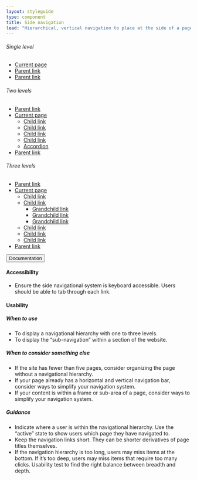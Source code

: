 ```yaml
---
layout: styleguide
type: component
title: Side navigation
lead: "Hierarchical, vertical navigation to place at the side of a page. Note: we are currently developing horizontal navigation and headers for the top of a page"
---
```


<div class="preview">
  
  <h6 class="usa-heading-alt">Single level</h6>
  
  <div class="usa-grid">
    <aside class="usa-width-one-fourth">
      <ul class="usa-sidenav-list">
        <li>
          <a class="usa-current" href="javascript:void(0)">Current page</a>
        </li>
        <li>
          <a href="javascript:void(0)">Parent link</a>
        </li>
        <li>
          <a href="javascript:void(0)">Parent link</a>
        </li>
      </ul>
    </aside>
  </div>

  <h6 class="usa-heading-alt">Two levels</h6>

  <div class="usa-grid">
    <aside class="usa-width-one-fourth">
      <ul class="usa-sidenav-list">
        <li>
          <a href="javascript:void(0)">Parent link</a>
        </li>
        <li>
          <a class="usa-current" href="javascript:void(0)">Current page</a>
          <ul class="usa-sidenav-sub_list">
            <li>
              <a href="javascript:void(0)">Child link</a>
            </li>
            <li>
              <a href="javascript:void(0)">Child link</a>
            </li>
            <li>
              <a href="javascript:void(0)">Child link</a>
            </li>
            <li>
              <a href="javascript:void(0)">Child link</a>
            </li>
            <li>
              <a class="usa-current" href="javascript:void(0)">Accordion</a>
            </li>
          </ul>
        </li>
        <li>
          <a href="javascript:void(0)">Parent link</a>
        </li>
      </ul>
    </aside>
  </div>

  <h6 class="usa-heading-alt">Three levels</h6>

  <div class="usa-grid">
    <aside class="usa-width-one-fourth">
      <ul class="usa-sidenav-list">
        <li>
          <a href="javascript:void(0)">Parent link</a>
        </li>
        <li>
          <a class="usa-current" href="javascript:void(0)">Current page</a>
          <ul class="usa-sidenav-sub_list">
            <li>
              <a href="javascript:void(0)">Child link</a>
            </li>
            <li>
              <a href="javascript:void(0)">Child link</a>
              <ul class="usa-sidenav-sub_list">
                <li>
                  <a href="javascript:void(0)">Grandchild link</a>
                </li>
                <li>
                  <a href="javascript:void(0)">Grandchild link</a>
                </li>
                <li>
                  <a class="usa-current" href="javascript:void(0)">Grandchild link</a>
                </li>
              </ul>
            </li>
            <li>
              <a href="javascript:void(0)">Child link</a>
            </li>
            <li>
              <a href="javascript:void(0)">Child link</a>
            </li>
            <li>
              <a href="javascript:void(0)">Child link</a>
            </li>
          </ul>
        </li>
        <li>
          <a href="javascript:void(0)">Parent link</a>
        </li>
      </ul>
    </aside>
  </div>

</div>

<div class="usa-accordion-bordered usa-accordion-docs">
  <button class="usa-button-unstyled usa-accordion-button"
      aria-expanded="true" aria-controls="collapsible-0">
    Documentation
  </button>
  <div id="collapsible-0" aria-hidden="false" class="usa-accordion-content">
    <h4 class="usa-heading">Accessibility</h4>
    <ul class="usa-content-list">
      <li>Ensure the side navigational system is keyboard accessible. Users should be able to tab through each link.</li>
    </ul>
    <h4 class="usa-heading">Usability</h4>
    <h5>When to use</h5>
    <ul class="usa-content-list">
      <li>To display a navigational hierarchy with one to three levels.</li>
      <li>To display the “sub-navigation” within a section of the website.</li>
    </ul>
    <h5>When to consider something else</h5>
    <ul class="usa-content-list">
      <li>If the site has fewer than five pages, consider organizing the page without a navigational hierarchy.</li>
      <li>If your page already has a horizontal and vertical navigation bar, consider ways to simplify your navigation system.</li>
      <li>If your content is within a frame or sub-area of a page, consider ways to simplify your navigation system.</li>
    </ul>
    <h5>Guidance</h5>
    <ul class="usa-content-list">
      <li>Indicate where a user is within the navigational hierarchy. Use the “active” state to show users which page they have navigated to.</li>
      <li>Keep the navigation links short. They can be shorter derivatives of page titles themselves.</li>
      <li>If the navigation hierarchy is too long, users may miss items at the bottom. If it’s too deep, users may miss items that require too many clicks. Usability test to find the right balance between breadth and depth.</li>
    </ul>
  </div>
</div>
